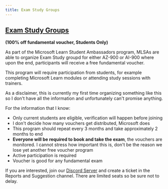 ```yaml
---
title: Exam Study Groups
---
```



## [Exam Study Groups](https://discord.com/channels/676990910176821270/1118446725540085801/1199713482937999420) 
**(100% off fundamental voucher, Students Only)**

As part of the Microsoft Learn Student Ambassadors program, MLSAs are able to organize Exam Study groupd for either AZ-900 or AI-900 where upon the end, participants will receive a free fundamental voucher. 

This program will require participation from students, for example completing Microsoft Learn modules or attending study sessions with trainers. 

As a disclaimer, this is currently my first time organizing something like this so I don't have all the information and unfortunately can't promise anything. 

For the information that I know:
- Only current students are eligible, verification will happen before joining
- I don't decide how many vouchers get distributed, Microsoft does
- This program should repeat every 3 months and take approximately 2 months to end
- **Everyone will be required to book and take the exam**, the vouchers are monitored. I cannot stress how important this is, don't be the reason we lose yet another free voucher program
- Active participation is required
- Voucher is good for any fundamental exam

If you are interested, join our [Discord Server](https://discord.gg/microsoft-certification-study-group-676990910176821270) and create a ticket in the Reports and Suggestion channel. There are limited seats so be sure not to delay. 
